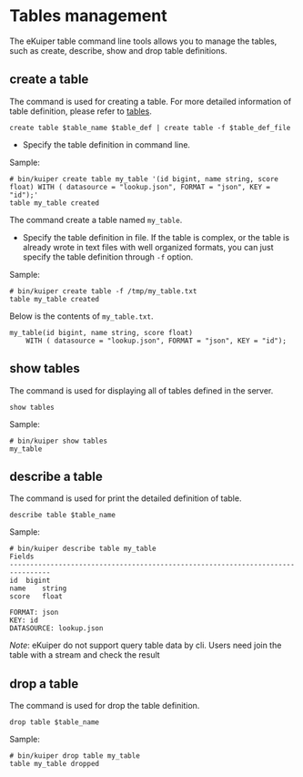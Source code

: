 # Tables management

The eKuiper table command line tools allows you to manage the tables, such as create, describe, show and drop table definitions.

## create a table

The command is used for creating a table. For more detailed information of table definition, please refer to [tables](../../sqls/tables.md).

```shell
create table $table_name $table_def | create table -f $table_def_file
```

- Specify the table definition in command line.

Sample:

```shell
# bin/kuiper create table my_table '(id bigint, name string, score float) WITH ( datasource = "lookup.json", FORMAT = "json", KEY = "id");'
table my_table created
```

The command create a table named `my_table`. 

- Specify the table definition in file. If the table is complex, or the table is already wrote in text files with well organized formats, you can just specify the table definition through `-f` option.

Sample:

```shell
# bin/kuiper create table -f /tmp/my_table.txt
table my_table created
```

Below is the contents of `my_table.txt`.

```
my_table(id bigint, name string, score float)
    WITH ( datasource = "lookup.json", FORMAT = "json", KEY = "id");
```

## show tables

The command is used for displaying all of tables defined in the server.

```shell
show tables
```

Sample:

```shell
# bin/kuiper show tables
my_table
```

## describe a table

The command is used for print the detailed definition of table.

```shell
describe table $table_name
```

Sample:

```shell
# bin/kuiper describe table my_table
Fields
--------------------------------------------------------------------------------
id	bigint
name	string
score	float

FORMAT: json
KEY: id
DATASOURCE: lookup.json
```
 *Note*: eKuiper do not support query table data by cli. Users need join the table with a stream and check the result

## drop a table

The command is used for drop the table definition.

```shell
drop table $table_name
```

Sample:

```shell
# bin/kuiper drop table my_table
table my_table dropped
```